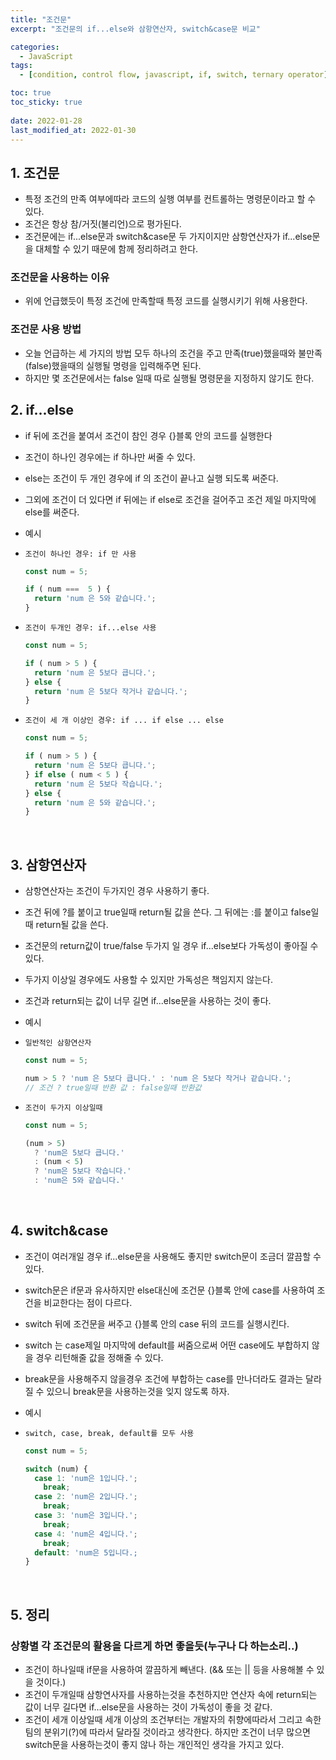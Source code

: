 ```yaml
---
title: "조건문"
excerpt: "조건문의 if...else와 삼항연산자, switch&case문 비교"

categories:
  - JavaScript
tags:
  - [condition, control flow, javascript, if, switch, ternary operator]

toc: true
toc_sticky: true
 
date: 2022-01-28
last_modified_at: 2022-01-30
---
```


## 1. 조건문

  - 특정 조건의 만족 여부에따라 코드의 실행 여부를 컨트롤하는 명령문이라고 할 수 있다.
  - 조건은 항상 참/거짓(불리언)으로 평가된다.
  - 조건문에는 if...else문과 switch&case문 두 가지이지만 삼항연산자가 if...else문을 대체할 수 있기 때문에 함께 정리하려고 한다.


### 조건문을 사용하는 이유
  - 위에 언급했듯이 특정 조건에 만족할때 특정 코드를 실행시키기 위해 사용한다.


### 조건문 사용 방법
  - 오늘 언급하는 세 가지의 방법 모두 하나의 조건을 주고 만족(true)했을때와 불만족(false)했을때의 실행될 명령을 입력해주면 된다.
  - 하지만 몇 조건문에서는 false 일때 따로 실행될 명령문을 지정하지 않기도 한다.


## 2. if...else

  - if 뒤에 조건을 붙여서 조건이 참인 경우 {}블록 안의 코드를 실행한다
  - 조건이 하나인 경우에는 if 하나만 써줄 수 있다.
  - else는 조건이 두 개인 경우에 if 의 조건이 끝나고 실행 되도록 써준다.
  - 그외에 조건이 더 있다면 if 뒤에는 if else로 조건을 걸어주고 조건 제일 마지막에 else를 써준다.

  - 예시

  - `조건이 하나인 경우: if 만 사용`
    ```jsx
    const num = 5;

    if ( num ===  5 ) {
      return 'num 은 5와 같습니다.';
    }
    ```

  - `조건이 두개인 경우: if...else 사용`
    ```jsx
    const num = 5;

    if ( num > 5 ) {
      return 'num 은 5보다 큽니다.';
    } else {
      return 'num 은 5보다 작거나 같습니다.';
    }
    ```


  - `조건이 세 개 이상인 경우: if ... if else ... else`
    ```jsx
    const num = 5;

    if ( num > 5 ) {
      return 'num 은 5보다 큽니다.';
    } if else ( num < 5 ) {
      return 'num 은 5보다 작습니다.';
    } else {
      return 'num 은 5와 같습니다.';
    }
    ```

<br>

## 3. 삼항연산자

  - 삼항연산자는 조건이 두가지인 경우 사용하기 좋다.
  - 조건 뒤에 ?를 붙이고 true일때 return될 값을 쓴다. 그 뒤에는 :를 붙이고 false일때 return될 값을 쓴다.
  - 조건문의 return값이 true/false 두가지 일 경우 if...else보다 가독성이 좋아질 수 있다.
  - 두가지 이상일 경우에도 사용할 수 있지만 가독성은 책임지지 않는다.
  - 조건과 return되는 값이 너무 길면 if...else문을 사용하는 것이 좋다.


  - 예시

  - `일반적인 삼항연산자`
    ```jsx
    const num = 5;

    num > 5 ? 'num 은 5보다 큽니다.' : 'num 은 5보다 작거나 같습니다.';
    // 조건 ? true일때 반환 값 : false일때 반환값
    ```

  - `조건이 두가지 이상일때`
    ```jsx
    const num = 5;

    (num > 5)
      ? 'num은 5보다 큽니다.'
      : (num < 5)
      ? 'num은 5보다 작습니다.'
      : 'num은 5와 같습니다.'
    ```

    <br>

## 4. switch&case

  - 조건이 여러개일 경우 if...else문을 사용해도 좋지만 switch문이 조금더 깔끔할 수 있다.
  - switch문은 if문과 유사하지만 else대신에 조건문 {}블록 안에 case를 사용하여 조건을 비교한다는 점이 다르다.
  - switch 뒤에 조건문을 써주고 {}블록 안의 case 뒤의 코드를 실행시킨다.
  - switch 는 case제일 마지막에 default를 써줌으로써 어떤 case에도 부합하지 않을 경우 리턴해줄 값을 정해줄 수 있다.
  - break문을 사용해주지 않을경우 조건에 부합하는 case를 만나더라도 결과는 달라질 수 있으니 break문을 사용하는것을 잊지 않도록 하자.

  - 예시

  - `switch, case, break, default를 모두 사용`
    ```jsx
    const num = 5;

    switch (num) {
      case 1: 'num은 1입니다.';
        break;
      case 2: 'num은 2입니다.';
        break;
      case 3: 'num은 3입니다.';
        break;
      case 4: 'num은 4입니다.';
        break;
      default: 'num은 5입니다.;
    }
    ```

<br>

## 5. 정리

### 상황별 각 조건문의 활용을 다르게 하면 좋을듯(누구나 다 하는소리..)
  - 조건이 하나일때
    if문을 사용하여 깔끔하게 빼낸다.
    (&& 또는 || 등을 사용해볼 수 있을 것이다.)
  - 조건이 두개일때
    삼항연사자를 사용하는것을 추천하지만 연산자 속에 return되는 값이 너무 길다면 if...else문을 사용하는 것이 가독성이 좋을 것 같다.
  - 조건이 세개 이상일때
    세개 이상의 조건부터는 개발자의 취향에따라서 그리고 속한 팀의 분위기(?)에 따라서 달라질 것이라고 생각한다.
    하지만 조건이 너무 많으면 switch문을 사용하는것이 좋지 않나 하는 개인적인 생각을 가지고 있다.
